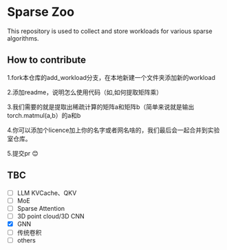 # Sparse Zoo
This repository is used to collect and store workloads for various sparse algorithms.

## How to contribute

1.fork本仓库的add_workload分支，在本地新建一个文件夹添加新的workload

2.添加readme，说明怎么使用代码（如,如何提取矩阵乘）

3.我们需要的就是提取出稀疏计算的矩阵a和矩阵b（简单来说就是输出torch.matmul(a,b）的a和b

4.你可以添加个licence加上你的名字或者网名啥的，我们最后会一起合并到实验室仓库。

5.提交pr :blush:



## TBC
- [ ] LLM KVCache、QKV
- [ ] MoE
- [ ] Sparse Attention
- [ ] 3D point cloud/3D CNN
- [x] GNN 
- [ ] 传统卷积
- [ ] others
